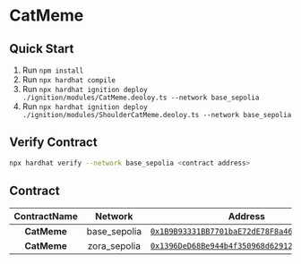 # CatMeme

## Quick Start

1. Run `npm install`
2. Run `npx hardhat compile`
3. Run `npx hardhat ignition deploy ./ignition/modules/CatMeme.deoloy.ts --network base_sepolia`
4. Run `npx hardhat ignition deploy ./ignition/modules/ShoulderCatMeme.deoloy.ts --network base_sepolia`

## Verify Contract

```bash
npx hardhat verify --network base_sepolia <contract address>
```

## Contract

| ContractName | Network | Address |
| :----------: | :-----: | :-----: |
| **CatMeme** | base_sepolia | [`0x1B9B93331BB7701baE72dE78F8a4647c06f8bAE7`](https://sepolia.basescan.org/address/0x1B9B93331BB7701baE72dE78F8a4647c06f8bAE7) |
| **CatMeme** | zora_sepolia | [`0x1396DeD68Be944b4f350968d62912babEDD8b245`](https://999999999.testnet.routescan.io/token/0x1396DeD68Be944b4f350968d62912babEDD8b245) |
